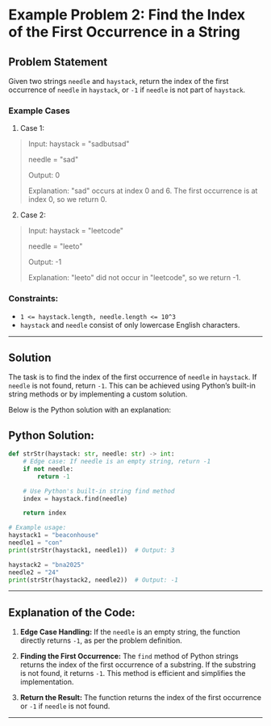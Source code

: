 # Example Problem 2: Find the Index of the First Occurrence in a String

## Problem Statement
Given two strings `needle` and `haystack`, return the index of the first occurrence of `needle` in `haystack`, or `-1` if `needle` is not part of `haystack`.

### Example Cases

1. Case 1:
>Input:
>haystack = "sadbutsad"
>
>    needle = "sad"
>
>Output:
>0
>
>Explanation: "sad" occurs at index 0 and 6. The first occurrence is at index 0, so we return 0.

2. Case 2:
>Input:
>haystack = "leetcode"
>
>    needle = "leeto"
>
>Output:
>-1
>
>Explanation: "leeto" did not occur in "leetcode", so we return -1.

### Constraints:
- `1 <= haystack.length, needle.length <= 10^3`
- `haystack` and `needle` consist of only lowercase English characters.

---

## Solution
The task is to find the index of the first occurrence of `needle` in `haystack`. If `needle` is not found, return `-1`. This can be achieved using Python’s built-in string methods or by implementing a custom solution.

Below is the Python solution with an explanation:

## Python Solution:
```python
def strStr(haystack: str, needle: str) -> int:
    # Edge case: If needle is an empty string, return -1
    if not needle:
        return -1

    # Use Python's built-in string find method
    index = haystack.find(needle)

    return index

# Example usage:
haystack1 = "beaconhouse"
needle1 = "con"
print(strStr(haystack1, needle1))  # Output: 3

haystack2 = "bna2025"
needle2 = "24"
print(strStr(haystack2, needle2))  # Output: -1
```

---

## Explanation of the Code:
1. **Edge Case Handling:** If the `needle` is an empty string, the function directly returns `-1`, as per the problem definition.

2. **Finding the First Occurrence:** The `find` method of Python strings returns the index of the first occurrence of a substring. If the substring is not found, it returns `-1`. This method is efficient and simplifies the implementation.

3. **Return the Result:** The function returns the index of the first occurrence or `-1` if `needle` is not found.

---
